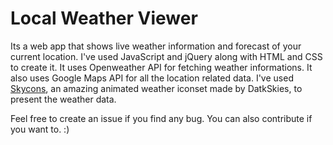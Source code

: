 # Local Weather Viewer

Its a web app that shows live weather information and forecast of your current location. I've used JavaScript and jQuery along with HTML and CSS to create it. It uses Openweather API for fetching weather informations. It also uses Google Maps API for all the location related data. I've used [Skycons](https://darkskyapp.github.io/skycons/), an amazing animated weather iconset made by DatkSkies, to present the weather data.

Feel free to create an issue if you find any bug. You can also contribute if you want to. :)